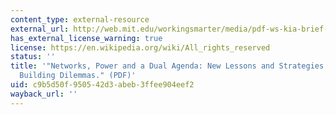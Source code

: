 ```yaml
---
content_type: external-resource
external_url: http://web.mit.edu/workingsmarter/media/pdf-ws-kia-brief-0703.pdf
has_external_license_warning: true
license: https://en.wikipedia.org/wiki/All_rights_reserved
status: ''
title: '"Networks, Power and a Dual Agenda: New Lessons and Strategies for Old Community
  Building Dilemmas." (PDF)'
uid: c9b5d50f-9505-42d3-abeb-3ffee904eef2
wayback_url: ''
---
```

